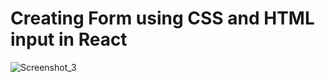 # Creating Form using CSS and HTML input in React

![Screenshot_3](https://user-images.githubusercontent.com/82207729/161582684-ea7db1ce-42af-4147-913a-885b2620b88e.jpg)
